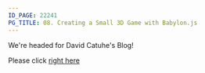 ```yaml
---
ID_PAGE: 22241
PG_TITLE: 08. Creating a Small 3D Game with Babylon.js
---
```

We're headed for David Catuhe's Blog!

Please click [right here](http://blogs.msdn.com/b/eternalcoding/archive/2013/10/07/understanding-deviceorientation-events-by-creating-a-small-3d-game-with-babylon-js.aspx)
